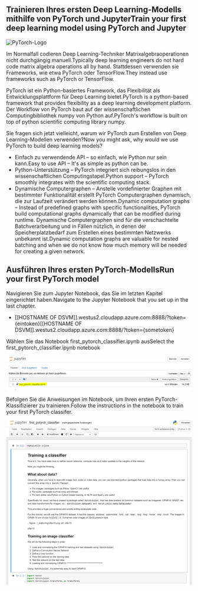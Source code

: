 ## <a name="train-your-first-deep-learning-model-using-pytorch-and-jupyter"></a><span data-ttu-id="71cee-101">Trainieren Ihres ersten Deep Learning-Modells mithilfe von PyTorch und Jupyter</span><span class="sxs-lookup"><span data-stu-id="71cee-101">Train your first deep learning model using PyTorch and Jupyter</span></span>

![PyTorch-Logo](../media/5-image1.PNG) 

<span data-ttu-id="71cee-103">Im Normalfall codieren Deep Learning-Techniker Matrixalgebraoperationen nicht durchgängig manuell.</span><span class="sxs-lookup"><span data-stu-id="71cee-103">Typically deep learning engineers do not hard code matrix algebra operations all by hand.</span></span> <span data-ttu-id="71cee-104">Stattdessen verwenden sie Frameworks, wie etwa PyTorch oder TensorFlow.</span><span class="sxs-lookup"><span data-stu-id="71cee-104">They instead use frameworks such as PyTorch or TensorFlow.</span></span>  

<span data-ttu-id="71cee-105">PyTorch ist ein Python-basiertes Framework, das Flexibilität als Entwicklungsplattform für Deep Learning bietet.</span><span class="sxs-lookup"><span data-stu-id="71cee-105">PyTorch is a python-based framework that provides flexibility as a deep learning development platform.</span></span> <span data-ttu-id="71cee-106">Der Workflow von PyTorch baut auf der wissenschaftlichen Computingbibliothek numpy von Python auf.</span><span class="sxs-lookup"><span data-stu-id="71cee-106">PyTorch's workflow is built on top of python scientific computing library numpy.</span></span> 

<span data-ttu-id="71cee-107">Sie fragen sich jetzt vielleicht, warum wir PyTorch zum Erstellen von Deep Learning-Modellen verwenden?</span><span class="sxs-lookup"><span data-stu-id="71cee-107">Now you might ask, why would we use PyTorch to build deep learning models?</span></span>  

- <span data-ttu-id="71cee-108">Einfach zu verwendende API – so einfach, wie Python nur sein kann.</span><span class="sxs-lookup"><span data-stu-id="71cee-108">Easy to use API – It's as simple as python can be.</span></span>
- <span data-ttu-id="71cee-109">Python-Unterstützung – PyTorch integriert sich reibungslos in den wissenschaftlichen Computingstapel.</span><span class="sxs-lookup"><span data-stu-id="71cee-109">Python support – PyTorch smoothly integrates with the scientific computing stack.</span></span>
- <span data-ttu-id="71cee-110">Dynamische Computergraphen – Anstelle vordefinierter Graphen mit bestimmter Funktionalität erstellt PyTorch Computergraphen dynamisch, die zur Laufzeit verändert werden können.</span><span class="sxs-lookup"><span data-stu-id="71cee-110">Dynamic computation graphs – Instead of predefined graphs with specific functionalities, PyTorch build computational graphs dynamically that can be modified during runtime.</span></span> <span data-ttu-id="71cee-111">Dynamische Computergraphen sind für die verschachtelte Batchverarbeitung und in Fällen nützlich, in denen der Speicherplatzbedarf zum Erstellen eines bestimmten Netzwerks unbekannt ist.</span><span class="sxs-lookup"><span data-stu-id="71cee-111">Dynamic computation graphs are valuable for nested batching and when we do not know how much memory will be needed for creating a given network.</span></span>

## <a name="run-your-first-pytorch-model"></a><span data-ttu-id="71cee-112">Ausführen Ihres ersten PyTorch-Modells</span><span class="sxs-lookup"><span data-stu-id="71cee-112">Run your first PyTorch model</span></span>

<span data-ttu-id="71cee-113">Navigieren Sie zum Jupyter Notebook, das Sie im letzten Kapitel eingerichtet haben.</span><span class="sxs-lookup"><span data-stu-id="71cee-113">Navigate to the Jupyter Notebook that you set up in the last chapter.</span></span>

- <span data-ttu-id="71cee-114">[[HOSTNAME OF DSVM]].westus2.cloudapp.azure.com:8888/?token={eintoken}</span><span class="sxs-lookup"><span data-stu-id="71cee-114">[[HOSTNAME OF DSVM]].westus2.cloudapp.azure.com:8888/?token={sometoken}</span></span>

<span data-ttu-id="71cee-115">Wählen Sie das Notebook first_pytorch_classifier.ipynb aus</span><span class="sxs-lookup"><span data-stu-id="71cee-115">Select the first_pytorch_classifier.ipynb notebook</span></span>

![Wählen Sie first_pytorch_classifier.ipynb aus](../media/5-image2.PNG)

<span data-ttu-id="71cee-117">Befolgen Sie die Anweisungen im Notebook, um Ihren ersten PyTorch-Klassifizierer zu trainieren.</span><span class="sxs-lookup"><span data-stu-id="71cee-117">Follow the instructions in the notebook to train your first PyTorch classifer.</span></span>

![Screenshot des Notebooks](../media/5-image3.PNG)

